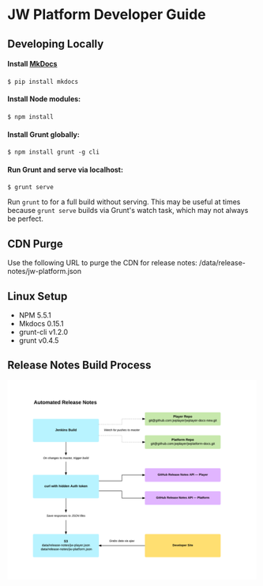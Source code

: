 # JW Platform Developer Guide

## Developing Locally

#### Install [MkDocs](http://www.mkdocs.org/)

```
$ pip install mkdocs
```

#### Install Node modules:

```
$ npm install
```

#### Install Grunt globally:

```
$ npm install grunt -g cli
```

#### Run Grunt and serve via localhost:

```
$ grunt serve
```

Run `grunt` to for a full build without serving. This may be useful at times because `grunt serve` builds via Grunt's watch task, which may not always be perfect.

## CDN Purge

Use the following URL to purge the CDN for release notes: /data/release-notes/jw-platform.json


## Linux Setup

- NPM 5.5.1
- Mkdocs 0.15.1
- grunt-cli v1.2.0                                           
- grunt v0.4.5      

## Release Notes Build Process

![Release Notes Build Process](release-notes-build.png)
